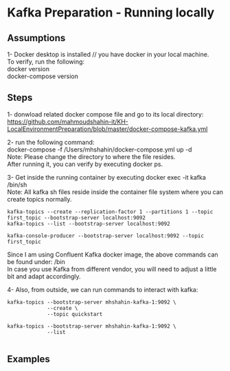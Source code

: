 # Kafka Preparation - Running locally




## Assumptions 
1- Docker desktop is installed // you have docker in your local machine.  
To verify, run the following:  
docker version  
docker-compose version   




## Steps
1- donwload related docker compose file and go to its local directory:  
https://github.com/mahmoudshahin-it/KH-LocalEnvironmentPreparation/blob/master/docker-compose-kafka.yml  

2- run the following command:  
docker-compose -f /Users/mhshahin/docker-compose.yml up -d  
Note: Please change the directory to where the file resides.  
After running it, you can verify by executing docker ps.  

3- Get inside the running container by executing docker exec -it kafka /bin/sh  
Note: All kafka sh files reside inside the container file system where you can create topics normally.  

```kafka-topics --create --replication-factor 1 --partitions 1 --topic first_topic --bootstrap-server localhost:9092  ```  
```kafka-topics --list --bootstrap-server localhost:9092  ```  

``` kafka-console-producer --bootstrap-server localhost:9092 --topic first_topic ```

Since I am using Confluent Kafka docker image, the above commands can be found under: /bin  
In case you use Kafka from different vendor, you will need to adjust a little bit and adapt accordingly.

4- Also, from outside, we can run commands to interact with kafka:  

```docker exec mhshahin-kafka-1 \
kafka-topics --bootstrap-server mhshahin-kafka-1:9092 \
             --create \
             --topic quickstart  
```             
             
```docker exec mhshahin-kafka-1 \
kafka-topics --bootstrap-server mhshahin-kafka-1:9092 \
             --list  
             
 ```

## Examples 
